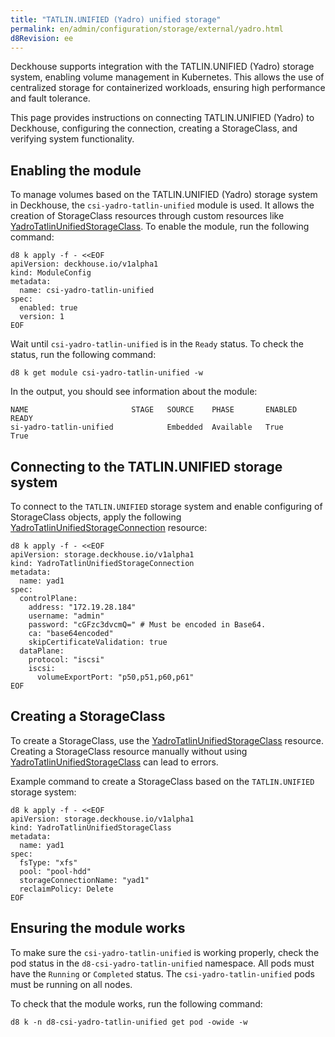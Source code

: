 ```yaml
---
title: "TATLIN.UNIFIED (Yadro) unified storage"
permalink: en/admin/configuration/storage/external/yadro.html
d8Revision: ee
---
```


Deckhouse supports integration with the TATLIN.UNIFIED (Yadro) storage system, enabling volume management in Kubernetes. This allows the use of centralized storage for containerized workloads, ensuring high performance and fault tolerance.

This page provides instructions on connecting TATLIN.UNIFIED (Yadro) to Deckhouse, configuring the connection, creating a StorageClass, and verifying system functionality.

## Enabling the module

To manage volumes based on the TATLIN.UNIFIED (Yadro) storage system in Deckhouse, the `csi-yadro-tatlin-unified` module is used. It allows the creation of StorageClass resources through custom resources like [YadroTatlinUnifiedStorageClass](/modules/csi-yadro-tatlin-unified/cr.html#yadrotatlinunifiedstorageclass). To enable the module, run the following command:

```shell
d8 k apply -f - <<EOF
apiVersion: deckhouse.io/v1alpha1
kind: ModuleConfig
metadata:
  name: csi-yadro-tatlin-unified
spec:
  enabled: true
  version: 1
EOF
```

Wait until `csi-yadro-tatlin-unified` is in the `Ready` status. To check the status, run the following command:

```shell
d8 k get module csi-yadro-tatlin-unified -w
```

In the output, you should see information about the module:

```console
NAME                       STAGE   SOURCE    PHASE       ENABLED    READY
si-yadro-tatlin-unified            Embedded  Available   True       True
```

## Connecting to the TATLIN.UNIFIED storage system

To connect to the `TATLIN.UNIFIED` storage system and enable configuring of StorageClass objects, apply the following [YadroTatlinUnifiedStorageConnection](/modules/csi-yadro-tatlin-unified/cr.html#yadrotatlinunifiedstorageconnection) resource:

```shell
d8 k apply -f - <<EOF
apiVersion: storage.deckhouse.io/v1alpha1
kind: YadroTatlinUnifiedStorageConnection
metadata:
  name: yad1
spec:
  controlPlane:
    address: "172.19.28.184"
    username: "admin"
    password: "cGFzc3dvcmQ=" # Must be encoded in Base64.
    ca: "base64encoded"
    skipCertificateValidation: true
  dataPlane:
    protocol: "iscsi"
    iscsi:
      volumeExportPort: "p50,p51,p60,p61"
EOF
```

## Creating a StorageClass

To create a StorageClass, use the [YadroTatlinUnifiedStorageClass](/modules/csi-yadro-tatlin-unified/cr.html#yadrotatlinunifiedstorageclass) resource. Creating a StorageClass resource manually without using [YadroTatlinUnifiedStorageClass](/modules/csi-yadro-tatlin-unified/cr.html#yadrotatlinunifiedstorageclass) can lead to errors.

Example command to create a StorageClass based on the `TATLIN.UNIFIED` storage system:

```shell
d8 k apply -f - <<EOF
apiVersion: storage.deckhouse.io/v1alpha1
kind: YadroTatlinUnifiedStorageClass
metadata:
  name: yad1
spec:
  fsType: "xfs"
  pool: "pool-hdd"
  storageConnectionName: "yad1"
  reclaimPolicy: Delete
EOF
```

## Ensuring the module works

To make sure the `csi-yadro-tatlin-unified` is working properly, check the pod status in the `d8-csi-yadro-tatlin-unified` namespace. All pods must have the `Running` or `Completed` status. The `csi-yadro-tatlin-unified` pods must be running on all nodes.

To check that the module works, run the following command:

```shell
d8 k -n d8-csi-yadro-tatlin-unified get pod -owide -w
```
